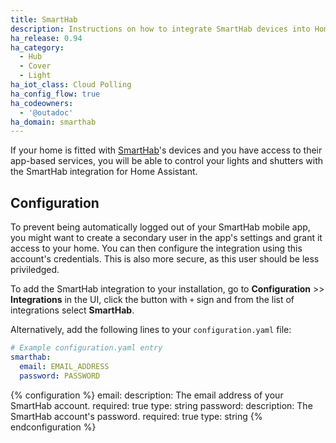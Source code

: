 ```yaml
---
title: SmartHab
description: Instructions on how to integrate SmartHab devices into Home Assistant
ha_release: 0.94
ha_category:
  - Hub
  - Cover
  - Light
ha_iot_class: Cloud Polling
ha_config_flow: true
ha_codeowners:
  - '@outadoc'
ha_domain: smarthab
---
```


If your home is fitted with [SmartHab](https://smarthab.fr/index.php/home-en)'s 
devices and you have access to their app-based services, you will be able 
to control your lights and shutters with the SmartHab integration for Home 
Assistant.

## Configuration

<div class='note warning'>
  To prevent being automatically logged out of your SmartHab mobile app, you
  might want to create a secondary user in the app's settings and grant it
  access to your home. You can then configure the integration using this account's
  credentials. This is also more secure, as this user should be less priviledged.
</div>

To add the SmartHab integration to your installation, go to **Configuration** >> 
**Integrations** in the UI, click the button with `+` sign and from the list of 
integrations select **SmartHab**.

Alternatively, add the following lines to your `configuration.yaml` file:

```yaml
# Example configuration.yaml entry
smarthab:
  email: EMAIL_ADDRESS
  password: PASSWORD
```

{% configuration %}
email:
  description: The email address of your SmartHab account.
  required: true
  type: string
password:
  description: The SmartHab account's password.
  required: true
  type: string
{% endconfiguration %}
